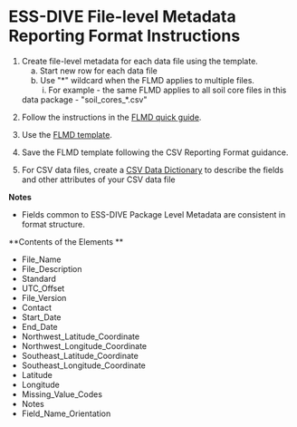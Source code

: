 # ESS-DIVE File-level Metadata Reporting Format Instructions

1. Create file-level metadata for each data file using the template.  
&nbsp;&nbsp;&nbsp;&nbsp;a. Start new row for each data file    
&nbsp;&nbsp;&nbsp;&nbsp;b. Use "\*" wildcard when the FLMD applies to multiple files.   
&nbsp;&nbsp;&nbsp;&nbsp;&nbsp;&nbsp;&nbsp;&nbsp; i. For example - the same FLMD applies to all soil core files in this data package - "soil_cores_*.csv"

2. Follow the instructions in the [FLMD quick guide](flmd_quick_guide.md).
3. Use the [FLMD template](flmd_template.xlsx).
4. Save the FLMD template following the CSV Reporting Format guidance.
5. For CSV data files, create a [CSV Data Dictionary](/CSV_dd/CSV_dd_instructions.md) to describe the fields and other attributes of your CSV data file

**Notes**

* Fields common to ESS-DIVE Package Level Metadata are consistent in format structure.

**Contents of the Elements **  

* File_Name  
* File_Description  
* Standard  
* UTC_Offset  
* File_Version  
* Contact  
* Start_Date  
* End_Date  
* Northwest_Latitude_Coordinate  
* Northwest_Longitude_Coordinate  
* Southeast_Latitude_Coordinate  
* Southeast_Longitude_Coordinate  
* Latitude  
* Longitude  
* Missing_Value_Codes  
* Notes  
* Field_Name_Orientation  


